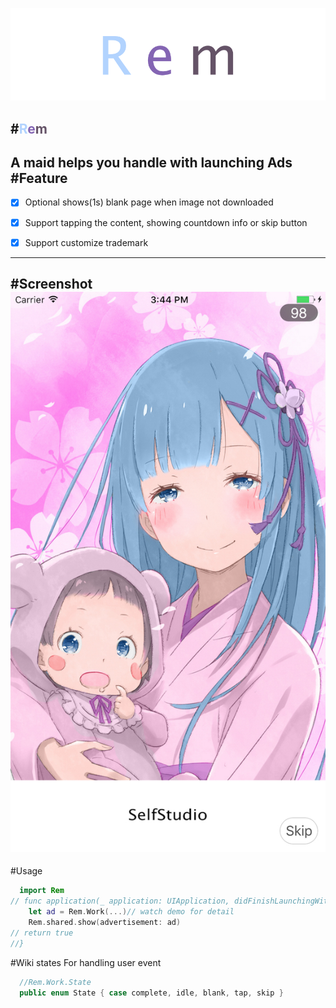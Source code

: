 ![Rem](./Rem.png)

#<font color='#B2D3FE'>R</font><font color='#8465B3'>e</font><font color='#655367'>m</font>
---
A maid helps you handle with launching Ads
#Feature
---
- [x] Optional shows(1s) blank page when image not downloaded

- [x] Support tapping the content, showing countdown info or skip button

- [x] Support customize trademark

---
#Screenshot
![RemWork](./RemWork.jpg)
---
#Usage
```swift
  import Rem
// func application(_ application: UIApplication, didFinishLaunchingWithOptions launchOptions: [UIApplicationLaunchOptionsKey: Any]?) -> Bool {
    let ad = Rem.Work(...)// watch demo for detail
    Rem.shared.show(advertisement: ad)
// return true
//}
```
#Wiki
states For handling user event
```swift
  //Rem.Work.State
  public enum State { case complete, idle, blank, tap, skip }
```
